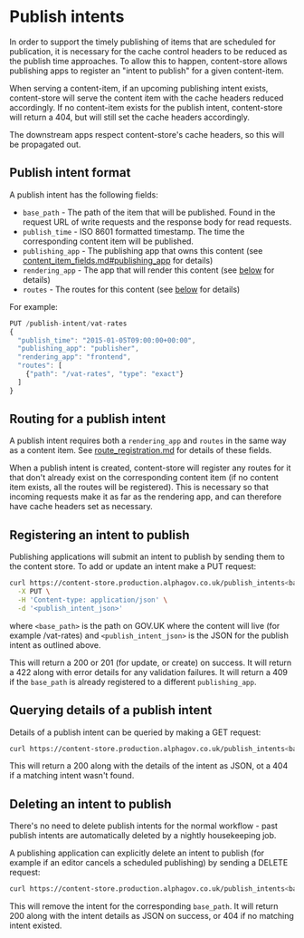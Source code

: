 # Publish intents

In order to support the timely publishing of items that are scheduled for
publication, it is necessary for the cache control headers to be reduced as the
publish time approaches.  To allow this to happen, content-store allows
publishing apps to register an "intent to publish" for a given content-item.

When serving a content-item, if an upcoming publishing intent exists,
content-store will serve the content item with the cache headers reduced
accordingly.  If no content-item exists for the publish intent, content-store
will return a 404, but will still set the cache headers accordingly.

The downstream apps respect content-store's cache headers, so this will be
propagated out.

## Publish intent format

A publish intent has the following fields:

* `base_path` - The path of the item that will be published. Found in the
request URL of write requests and the response body for read requests.
* `publish_time` - ISO 8601 formatted timestamp. The time the corresponding
  content item will be published.
* `publishing_app` - The publishing app that owns this content (see
  [content_item_fields.md#publishing_app](content_item_fields.md#publishing_app)
  for details)
* `rendering_app` - The app that will render this content (see
  [below](#routing-for-a-publish-intent) for details)
* `routes` - The routes for this content (see
  [below](#routing-for-a-publish-intent) for details)

For example:

``` js
PUT /publish-intent/vat-rates
{
  "publish_time": "2015-01-05T09:00:00+00:00",
  "publishing_app": "publisher",
  "rendering_app": "frontend",
  "routes": [
    {"path": "/vat-rates", "type": "exact"}
  ]
}
```

## Routing for a publish intent

A publish intent requires both a `rendering_app` and `routes` in the same way
as a content item.  See [route_registration.md](route_registration.md) for
details of these fields.

When a publish intent is created, content-store will register any routes for it
that don't already exist on the corresponding content item (if no content item
exists, all the routes will be registered).  This is necessary so that incoming
requests make it as far as the rendering app, and can therefore have cache
headers set as necessary.

## Registering an intent to publish

Publishing applications will submit an intent to publish by sending them to the
content store. To add or update an intent make a PUT request:

``` sh
curl https://content-store.production.alphagov.co.uk/publish_intents<base_path> \
  -X PUT \
  -H 'Content-type: application/json' \
  -d '<publish_intent_json>'
```

where `<base_path>` is the path on GOV.UK where the content will live (for
example /vat-rates) and `<publish_intent_json>` is the JSON for the publish
intent as outlined above.

This will return a 200 or 201 (for update, or create) on success.  It will
return a 422 along with error details for any validation failures. It will
return a 409 if the `base_path` is already registered to a different
`publishing_app`.

## Querying details of a publish intent

Details of a publish intent can be queried by making a GET request:

``` sh
curl https://content-store.production.alphagov.co.uk/publish_intents<base_path>
```

This will return a 200 along with the details of the intent as JSON, ot a 404
if a matching intent wasn't found.

## Deleting an intent to publish

There's no need to delete publish intents for the normal workflow - past
publish intents are automatically deleted by a nightly housekeeping job.

A publishing application can explicitly delete an intent to publish (for
example if an editor cancels a scheduled publishing) by sending a DELETE
request:

``` sh
curl https://content-store.production.alphagov.co.uk/publish_intents<base_path> -X DELETE
```

This will remove the intent for the corresponding `base_path`.  It will return
200 along with the intent details as JSON on success, or 404 if no matching
intent existed.
